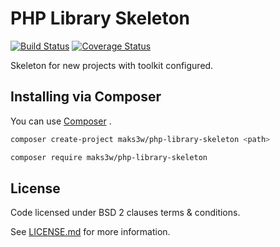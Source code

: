 # PHP Library Skeleton

[![Build Status](https://travis-ci.org/Maks3w/php-library-skeleton.svg?branch=master)](https://travis-ci.org/Maks3w/php-library-skeleton)
[![Coverage Status](https://coveralls.io/repos/Maks3w/php-library-skeleton/badge.svg?branch=master)](https://coveralls.io/r/Maks3w/php-library-skeleton?branch=master)

Skeleton for new projects with toolkit configured.

## Installing via Composer

You can use [Composer](https://getcomposer.org) .

```bash
composer create-project maks3w/php-library-skeleton <path>
```

```bash
composer require maks3w/php-library-skeleton
```

## License

  Code licensed under BSD 2 clauses terms & conditions.

  See [LICENSE.md](LICENSE.md) for more information.
